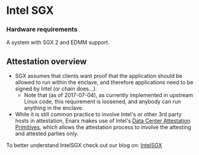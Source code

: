 # Intel SGX
### Hardware requirements
A system with SGX 2 and EDMM support.

## Attestation overview
* SGX assumes that clients want proof that the application should be allowed to run within the enclave, and therefore applications need to be signed by Intel (or chain does…). 
  * Note that (as of 2017-07-04), as currently implemented in upstream Linux code, this requirement is loosened, and anybody can run anything in the enclave.  
* While it is still common practice to involve Intel's or other 3rd party hosts in attestation, Enarx makes use of Intel's [Data Center Attestation Primitives](https://github.com/intel/SGXDataCenterAttestationPrimitives/blob/master/README.md), which allows the attestation process to involve the attesting and attested parties only.



To better understand IntelSGX check out our blog on: 
[IntelSGX](https://www.wasm.builders/maveraw/trusting-tee-vol1-kbj)
